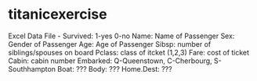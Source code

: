 # titanicexercise

Excel Data File -
Survived: 1-yes 0-no
Name: Name of Passenger
Sex: Gender of Passenger
Age: Age of Passenger
Sibsp: number of siblings/spouses on board
Pclass: class of itcket (1,2,3)
Fare: cost of ticket
Cabin: cabin number
Embarked: Q-Queenstown, C-Cherbourg, S-Southhampton
Boat: ???
Body: ???
Home.Dest: ???
